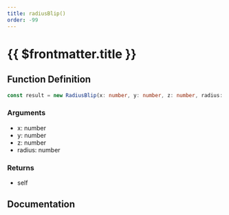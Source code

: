 ```yaml
---
title: radiusBlip()
order: -99
---
```


# {{ $frontmatter.title }}

## Function Definition

```ts
const result = new RadiusBlip(x: number, y: number, z: number, radius: number);
```

### Arguments

* x: number
* y: number
* z: number
* radius: number

### Returns

* self

## Documentation

<!--@include: ./parts/radiusBlip.md-->
